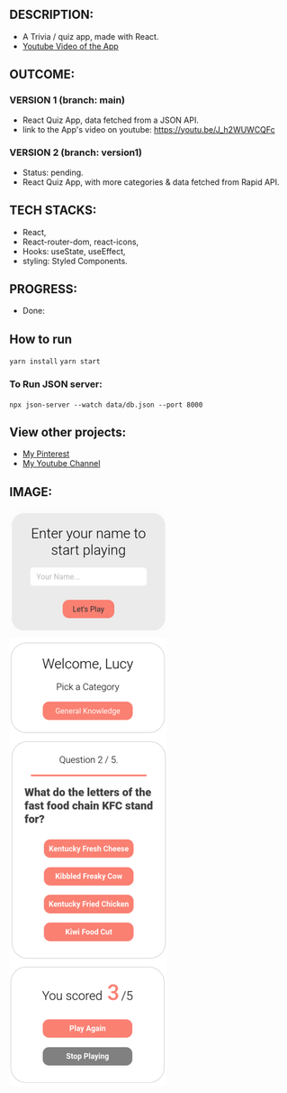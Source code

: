 
## DESCRIPTION:
- A Trivia / quiz app, made with React.
- [Youtube Video of the App](https://youtu.be/J_h2WUWCQFc)

## OUTCOME:
### VERSION 1 (branch: main)
- React Quiz App, data fetched from a JSON API.
- link to the App's video on youtube: https://youtu.be/J_h2WUWCQFc
### VERSION 2 (branch: version1) 
- Status: pending.
- React Quiz App, with more categories & data fetched from Rapid API.

## TECH STACKS:
- React,
- React-router-dom, react-icons,
- Hooks: useState, useEffect,
- styling: Styled Components.

## PROGRESS:
- Done: 

## How to run
`yarn install`
`yarn start`
### To Run JSON server:
`npx json-server --watch data/db.json --port 8000`

## View other projects:
- [My Pinterest](https://pin.it/16vGwjy)
- [My Youtube Channel](https://www.youtube.com/channel/UCfkbnM9WvHD3mjecBiGHCBQ/playlists)


## IMAGE:
![Screenshot of the App](./screenshots/50.quiz-v1.png)